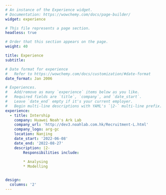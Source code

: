 ```yaml
---
# An instance of the Experience widget.
# Documentation: https://wowchemy.com/docs/page-builder/
widget: experience

# This file represents a page section.
headless: true

# Order that this section appears on the page.
weight: 40

title: Experience
subtitle:

# Date format for experience
#   Refer to https://wowchemy.com/docs/customization/#date-format
date_format: Jan 2006

# Experiences.
#   Add/remove as many `experience` items below as you like.
#   Required fields are `title`, `company`, and `date_start`.
#   Leave `date_end` empty if it's your current employer.
#   Begin multi-line descriptions with YAML's `|2-` multi-line prefix.
experience:
  - title: Intership
    company: Huawei Noah's Ark Lab
    company_url: 'http://dev3.noahlab.com.hk/Recruitment-L.html'
    company_logo: arg-gc
    location: Nanjing
    date_start: '2022-06-08'
    date_end: '2022-08-27'
    description: |2-
        Responsibilities include:
        
        * Analysing
        * Modelling


design:
  columns: '2'
---
```

